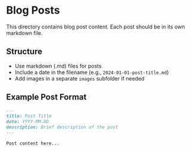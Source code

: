 # Blog Posts

This directory contains blog post content. Each post should be in its own markdown file.

## Structure
- Use markdown (.md) files for posts
- Include a date in the filename (e.g., `2024-01-01-post-title.md`)
- Add images in a separate `images` subfolder if needed

## Example Post Format
```markdown
---
title: Post Title
date: YYYY-MM-DD
description: Brief description of the post
---

Post content here...
``` 